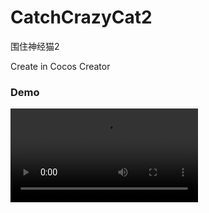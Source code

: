 # CatchCrazyCat2
围住神经猫2

Create in Cocos Creator

### Demo
![普通模式&幻化为猫](https://github.com/XunMengWinter/CatchCrazyCat2/demo/weizhushenjingmao.mp4)

